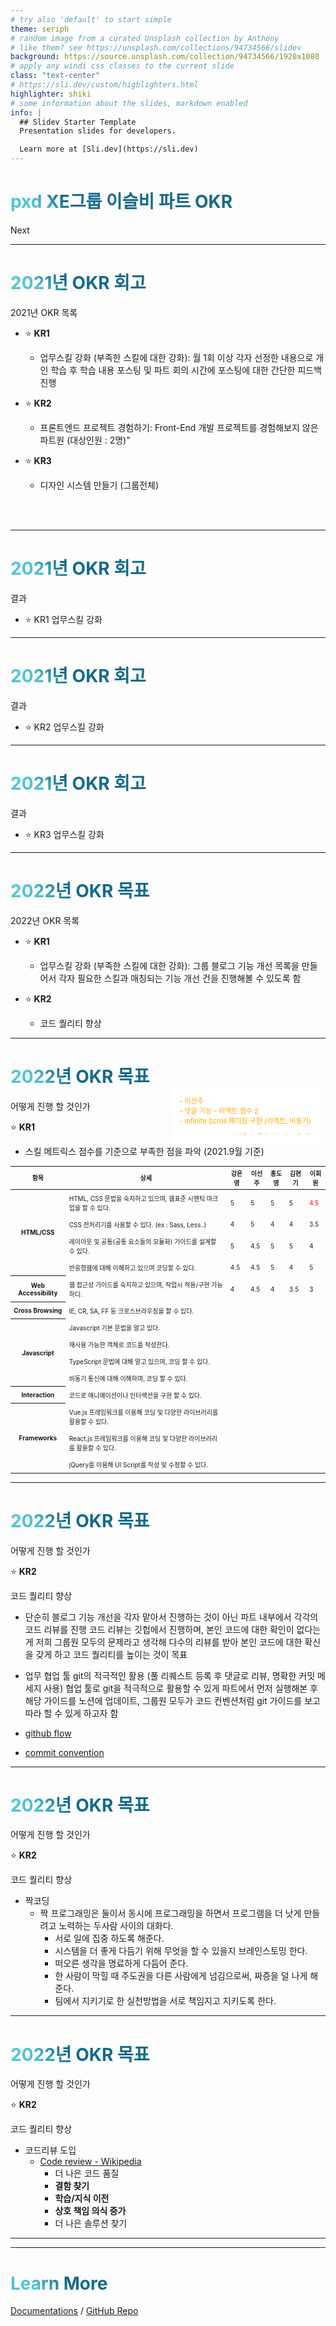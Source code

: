 ```yaml
---
# try also 'default' to start simple
theme: seriph
# random image from a curated Unsplash collection by Anthony
# like them? see https://unsplash.com/collections/94734566/slidev
background: https://source.unsplash.com/collection/94734566/1920x1080
# apply any windi css classes to the current slide
class: "text-center"
# https://sli.dev/custom/highlighters.html
highlighter: shiki
# some information about the slides, markdown enabled
info: |
  ## Slidev Starter Template
  Presentation slides for developers.

  Learn more at [Sli.dev](https://sli.dev)
---
```


# pxd XE그룹 이슬비 파트 OKR 

<div class="pt-12">
  <span @click="$slidev.nav.next" class="px-2 p-1 rounded cursor-pointer" hover="bg-white bg-opacity-10">
    Next <carbon:arrow-right class="inline"/>
  </span>
</div>

<a href="https://github.com/slidevjs/slidev" target="_blank" alt="GitHub"
  class="abs-br m-6 text-xl icon-btn opacity-50 !border-none !hover:text-white">
<carbon-logo-github />
</a>

<!--
The last comment block of each slide will be treated as slide notes. It will be visible and editable in Presenter Mode along with the slide. [Read more in the docs](https://sli.dev/guide/syntax.html#notes)
-->

---

# 2021년 OKR 회고 

2021년 OKR 목록
- ⭐️ **KR1**
  - 업무스킬 강화 (부족한 스킬에 대한 강화): 월 1회 이상 각자 선정한 내용으로 개인 학습 후 학습 내용 포스팅 및 파트 회의 시간에 포스팅에 대한 간단한 피드백 진행

- ⭐️ **KR2**
  - 프론트엔드 프로젝트 경험하기: Front-End 개발 프로젝트를 경험해보지 않은 파트원 (대상인원 : 2명)"

- ⭐️ **KR3**
  - 디자인 시스템 만들기 (그룹전체)	
<br>
<br>

<!--
You can have `style` tag in markdown to override the style for the current page.
Learn more: https://sli.dev/guide/syntax#embedded-styles
-->

<style>
h1 {
  background-color: #2B90B6;
  background-image: linear-gradient(45deg, #4EC5D4 10%, #146b8c 20%);
  background-size: 100%;
  -webkit-background-clip: text;
  -moz-background-clip: text;
  -webkit-text-fill-color: transparent; 
  -moz-text-fill-color: transparent;
}
</style>

---

# 2021년 OKR 회고 

결과

- ⭐️ KR1 업무스킬 강화


<style>
h1 {
  background-color: #2B90B6;
  background-image: linear-gradient(45deg, #4EC5D4 10%, #146b8c 20%);
  background-size: 100%;
  -webkit-background-clip: text;
  -moz-background-clip: text;
  -webkit-text-fill-color: transparent; 
  -moz-text-fill-color: transparent;
}
</style>
---

# 2021년 OKR 회고 

결과

- ⭐️ KR2 업무스킬 강화


<style>
h1 {
  background-color: #2B90B6;
  background-image: linear-gradient(45deg, #4EC5D4 10%, #146b8c 20%);
  background-size: 100%;
  -webkit-background-clip: text;
  -moz-background-clip: text;
  -webkit-text-fill-color: transparent; 
  -moz-text-fill-color: transparent;
}
</style>

---

# 2021년 OKR 회고 

결과

- ⭐️ KR3 업무스킬 강화


<style>
h1 {
  background-color: #2B90B6;
  background-image: linear-gradient(45deg, #4EC5D4 10%, #146b8c 20%);
  background-size: 100%;
  -webkit-background-clip: text;
  -moz-background-clip: text;
  -webkit-text-fill-color: transparent; 
  -moz-text-fill-color: transparent;
}
</style>

---

# 2022년 OKR 목표 

2022년 OKR 목록
- ⭐️ **KR1**
  - 업무스킬 강화 (부족한 스킬에 대한 강화): 그룹 블로그 기능 개선 목록을 만들어서 각자 필요한 스킬과 매칭되는 기능 개선 건을 진행해볼 수 있도록 함	 

- ⭐️ **KR2**
  - 코드 퀄리티 향상	 

---

# 2022년 OKR 목표 

어떻게 진행 할 것인가

️⭐️ **KR1**
- 스킬 메트릭스 점수를 기준으로 부족한 점을 파악 (2021.9월 기준)

<div class="skill-root">
  <div v-click class="absolute w-80 kang">
   - 강은영 <br>
   - 비동기 점수 1.5  <br>
   - 리액트 점수 2  <br>
   - Infinite Scroll 페이징 구현 (리엑트, 비동기)
  </div>
  <div v-click class="absolute w-80 kang">
   - 이선주 <br>
   - 댓글 기능
   - 리액트 점수 2  <br>
   - Infinite Scroll 페이징 구현 (리엑트, 비동기)
  </div>
  <table>
    <thead>
      <tr>
        <th>항목</th>
        <th>상세</th>
        <th>강은영</th>
        <th>이선주</th>
        <th>홍도영</th>
        <th>김현기</th>
        <th>이희원</th>
      </tr>
    </thead>
    <tbody>
      <tr>
        <th rowspan="4">HTML/CSS</th>
        <td>HTML, CSS 문법을 숙지하고 있으며, 웹표준 시맨틱 마크업을 할 수 있다.</td>
        <td>5</td>
        <td>5</td>
        <td>5</td>
        <td>5</td>
        <td><span class="red">4.5</span></td>
      </tr>
      <tr>
        <td>CSS 전처리기를 사용할 수 있다. (ex : Sass, Less..)</td>
        <td>4</td>
        <td>5</td>
        <td>4</td>
        <td>4</td>
        <td>3.5</td>
      </tr>
      <tr>
        <td>레이아웃 및 공통(공통 요소들의 모듈화) 가이드를 설계할 수 있다.</td>
        <td>5</td>
        <td>4.5</td>
        <td>5</td>
        <td>5</td>
        <td>4</td>
      </tr>
      <tr>
        <td>반응형웹에 대해 이해하고 있으며 코딩할 수 있다.</td>
        <td>4.5</td>
        <td>4.5</td>
        <td>5</td>
        <td>4</td>
        <td>5</td>
      </tr>
      <tr>
        <th>Web Accessibility</th>
        <td>웹 접근성 가이드를 숙지하고 있으며, 작업시 적용/구현 가능하다.</td>
        <td>4</td>
        <td>4.5</td>
        <td>4</td>
        <td>3.5</td>
        <td>3</td>
      </tr>
      <tr>
        <th>Cross Browsing</th>
        <td>IE, CR, SA, FF 등 크로스브라우징을 할 수 있다.</td>
      </tr>
      <tr>
        <th rowspan="4">Javascript</th>
        <td>Javascript 기본 문법을 알고 있다.</td>
      </tr>
      <tr>
        <td>재사용 가능한 객체로 코드를 작성한다.</td>
      </tr> 
      <tr>
        <td>TypeScript 문법에 대해 알고 있으며, 코딩 할 수 있다.</td>
      </tr>
      <tr>
        <td>비동기 통신에 대해 이해하며, 코딩 할 수 있다.</td>
      </tr>
      <tr>
        <th>Interaction</th>
        <td>코드로 애니메이션이나 인터랙션을 구현 할 수 있다.</td>
      </tr>
      <tr>
        <th rowspan="3">Frameworks</th>
        <td>Vue.js 프레임워크를 이용해 코딩 및 다양한 라이브러리를 활용할 수 있다.</td>
      </tr>
      <tr>
        <td>React.js 프레임워크를 이용해 코딩 및 다양한 라이브러리를 활용할 수 있다.</td>
      </tr>
      <tr>
        <td>jQuery를 이용해 UI Script를 작성 및 수정할 수 있다.</td>
      </tr>
    </tbody>
  </table>
</div>



<style>
table {
  font-size: 10px;
}
table th {
  padding: 3px;
}
table td {
  padding: 6px;
}
.skill-root {
  position: relative
}
.kang {
  position: absolute;
  top: -126px;
  right: 10px;
  background-color: #fff;
  color: orange;
  padding: 1.1em;
  border: 1px solid #fff;
  font-size: 11px;
}
span.red{
  color: red;
}
</style>


---

# 2022년 OKR 목표 

어떻게 진행 할 것인가

️⭐️ **KR2**

코드 퀄리티 향상 

- 단순히 블로그 기능 개선을 각자 맡아서 진행하는 것이 아닌 파트 내부에서 각각의 코드 리뷰를 진행	코드 리뷰는 깃헙에서 진행하며, 본인 코드에 대한 확인이 없다는게 저희 그룹원 모두의 문제라고 생각해 다수의 리뷰를 받아 본인 코드에 대한 확신을 갖게 하고 코드 퀄리티를 높이는 것이 목표

- 업무 협업 툴 git의 적극적인 활용 (풀 리퀘스트 등록 후 댓글로 리뷰, 명확한 커밋 메세지 사용)	협업 툴로 git을 적극적으로 활용할 수 있게 파트에서 먼저 실행해본 후 해당 가이드를 노션에 업데이트, 그룹원 모두가 코드 컨벤션처럼 git 가이드를 보고 따라 할 수 있게 하고자 함

- [github flow](https://docs.github.com/en/get-started/quickstart/github-flow)
- [commit convention](https://www.conventionalcommits.org/en/v1.0.0/)
---

# 2022년 OKR 목표 

어떻게 진행 할 것인가

️⭐️ **KR2**

코드 퀄리티 향상

- 짝코딩
	- 짝 프로그래밍은 둘이서 동시에 프로그래밍을 하면서 프로그램을 더 낫게 만들려고 노력하는 두사람 사이의 대화다.
		- 서로 일에 집중 하도록 해준다.
		- 시스템을 더 좋게 다듬기 위해 무엇을 할 수 있을지 브레인스토밍 한다.
		- 떠오른 생각을 명료하게 다듬어 준다.
		- 한 사람이 막힐 때 주도권을 다른 사람에게 넘김으로써, 짜증을 덜 나게 해준다.
		- 팀에서 지키기로 한 실천방법을 서로 책임지고 지키도록 한다.


---

# 2022년 OKR 목표 

어떻게 진행 할 것인가

️⭐️ **KR2**

코드 퀄리티 향상

- 코드리뷰 도입
	- [Code review - Wikipedia](https://en.wikipedia.org/wiki/Code_review)
		- 더 나은 코드 품질
		- **결함 찾기**
		- **학습/지식 이전**
		- **상호 책임 의식 증가**
		- 더 나은 솔루션 찾기



---



---

# Learn More

[Documentations](https://sli.dev) / [GitHub Repo](https://github.com/slidevjs/slidev)
